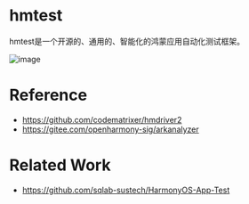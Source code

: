 # hmtest

hmtest是一个开源的、通用的、智能化的鸿蒙应用自动化测试框架。

![image](https://github.com/user-attachments/assets/01d368d6-bed4-477b-a2cb-2ca82ac6255f)


# Reference

- https://github.com/codematrixer/hmdriver2
- https://gitee.com/openharmony-sig/arkanalyzer

# Related Work

- https://github.com/sqlab-sustech/HarmonyOS-App-Test
